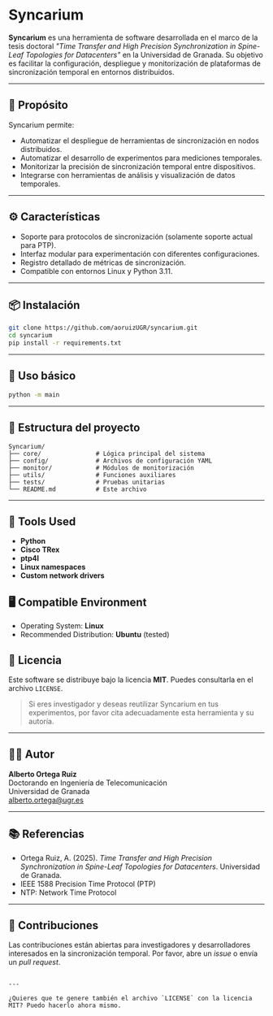 # Syncarium

**Syncarium** es una herramienta de software desarrollada en el marco de la tesis doctoral _"Time Transfer and High Precision Synchronization in Spine-Leaf Topologies for Datacenters"_ en la Universidad de Granada. Su objetivo es facilitar la configuración, despliegue y monitorización de plataformas de sincronización temporal en entornos distribuidos.

---

## 🧪 Propósito

Syncarium permite:
- Automatizar el despliegue de herramientas de sincronización en nodos distribuidos.
- Automatizar el desarrollo de experimentos para mediciones temporales.
- Monitorizar la precisión de sincronización temporal entre dispositivos.
- Integrarse con herramientas de análisis y visualización de datos temporales.

---

## ⚙️ Características

- Soporte para protocolos de sincronización (solamente soporte actual para PTP).
- Interfaz modular para experimentación con diferentes configuraciones.
- Registro detallado de métricas de sincronización.
- Compatible con entornos Linux y Python 3.11.

---

## 📦 Instalación

```bash
git clone https://github.com/aoruizUGR/syncarium.git
cd syncarium
pip install -r requirements.txt
```

---

## 🚀 Uso básico

```bash
python -m main
```

---

## 📁 Estructura del proyecto

```
Syncarium/
├── core/               # Lógica principal del sistema
├── config/             # Archivos de configuración YAML
├── monitor/            # Módulos de monitorización
├── utils/              # Funciones auxiliares
├── tests/              # Pruebas unitarias
└── README.md           # Este archivo
```

---

## 🧰 Tools Used
- **Python**
- **Cisco TRex**
- **ptp4l**
- **Linux namespaces**
- **Custom network drivers**

## 🖥️ Compatible Environment

- Operating System: **Linux**
- Recommended Distribution: **Ubuntu** (tested)

## 📜 Licencia

Este software se distribuye bajo la licencia **MIT**. Puedes consultarla en el archivo `LICENSE`.

> Si eres investigador y deseas reutilizar Syncarium en tus experimentos, por favor cita adecuadamente esta herramienta y su autoría.

---

## 👨‍🔬 Autor

**Alberto Ortega Ruiz**  
Doctorando en Ingeniería de Telecomunicación  
Universidad de Granada  
alberto.ortega@ugr.es

---

## 📚 Referencias

- Ortega Ruiz, A. (2025). *Time Transfer and High Precision Synchronization in Spine-Leaf Topologies for Datacenters*. Universidad de Granada.
- IEEE 1588 Precision Time Protocol (PTP)
- NTP: Network Time Protocol

---

## 🤝 Contribuciones

Las contribuciones están abiertas para investigadores y desarrolladores interesados en la sincronización temporal. Por favor, abre un _issue_ o envía un _pull request_.
```

---

¿Quieres que te genere también el archivo `LICENSE` con la licencia MIT? Puedo hacerlo ahora mismo.